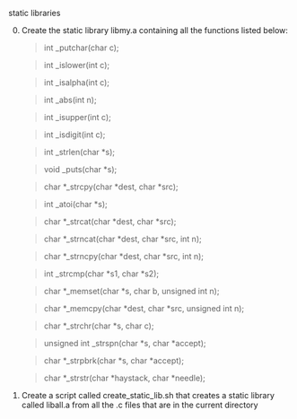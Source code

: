 static libraries

0. Create the static library libmy.a containing all the functions listed below:

	>int _putchar(char c);

	>int _islower(int c);

	>int _isalpha(int c);

	>int _abs(int n);

	>int _isupper(int c);

	>int _isdigit(int c);

	>int _strlen(char *s);

	>void _puts(char *s);

	>char *_strcpy(char *dest, char *src);

	>int _atoi(char *s);

	>char *_strcat(char *dest, char *src);

	>char *_strncat(char *dest, char *src, int n);

	>char *_strncpy(char *dest, char *src, int n);
	
	>int _strcmp(char *s1, char *s2);
	
	>char *_memset(char *s, char b, unsigned int n);
	
	>char *_memcpy(char *dest, char *src, unsigned int n);
	
	>char *_strchr(char *s, char c);
	
	>unsigned int _strspn(char *s, char *accept);
	
	>char *_strpbrk(char *s, char *accept);
	
	>char *_strstr(char *haystack, char *needle);
1. Create a script called create_static_lib.sh that creates a static library called liball.a from all the .c files that are in the current directory
